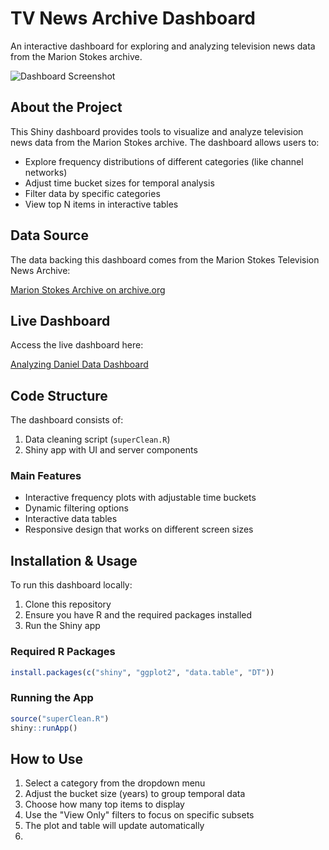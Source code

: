 # TV News Archive Dashboard

An interactive dashboard for exploring and analyzing television news data from the Marion Stokes archive.

![Dashboard Screenshot](<img width="1435" alt="SampleDashboard" src="https://github.com/user-attachments/assets/1f40a1e5-094f-429d-8429-c57eae7d0682" />) 

## About the Project

This Shiny dashboard provides tools to visualize and analyze television news data from the Marion Stokes archive. The dashboard allows users to:

- Explore frequency distributions of different categories (like channel networks)
- Adjust time bucket sizes for temporal analysis
- Filter data by specific categories
- View top N items in interactive tables

## Data Source

The data backing this dashboard comes from the Marion Stokes Television News Archive:

[Marion Stokes Archive on archive.org](https://archive.org/details/marionstokes_201706)

## Live Dashboard

Access the live dashboard here:

[Analyzing Daniel Data Dashboard](https://jules-dev.shinyapps.io/analyzingdanieldata/)

## Code Structure

The dashboard consists of:

1. Data cleaning script (`superClean.R`)
2. Shiny app with UI and server components

### Main Features

- Interactive frequency plots with adjustable time buckets
- Dynamic filtering options
- Interactive data tables
- Responsive design that works on different screen sizes

## Installation & Usage

To run this dashboard locally:

1. Clone this repository
2. Ensure you have R and the required packages installed
3. Run the Shiny app

### Required R Packages

```r
install.packages(c("shiny", "ggplot2", "data.table", "DT"))
```


### Running the App
```r
source("superClean.R")
shiny::runApp()
```


## How to Use

1. Select a category from the dropdown menu
2. Adjust the bucket size (years) to group temporal data
3. Choose how many top items to display
4. Use the "View Only" filters to focus on specific subsets
5. The plot and table will update automatically
6. 
